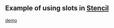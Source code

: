 ## Example of using slots in [Stencil](https://stenciljs.com/)

[demo](http://jagreehal.github.io/stencil-named-slots/index.html)